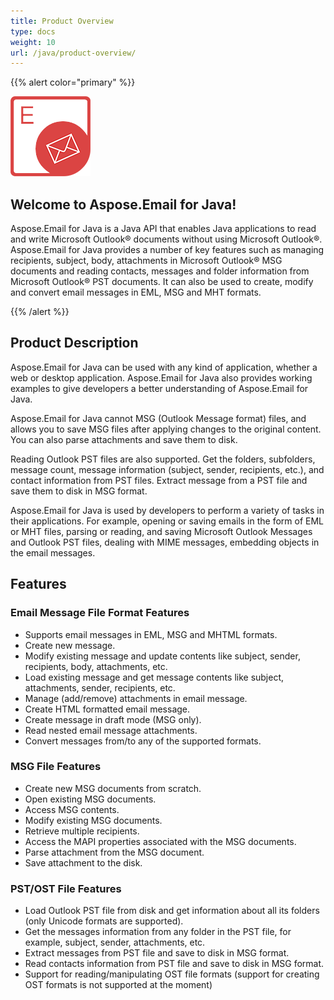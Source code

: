 ```yaml
---
title: Product Overview
type: docs
weight: 10
url: /java/product-overview/
---
```


{{% alert color="primary" %}} 

![todo:image_alt_text](product-overview_1.png)
## **Welcome to Aspose.Email for Java!**
Aspose.Email for Java is a Java API that enables Java applications to read and write Microsoft Outlook® documents without using Microsoft Outlook®. Aspose.Email for Java provides a number of key features such as managing recipients, subject, body, attachments in Microsoft Outlook® MSG documents and reading contacts, messages and folder information from Microsoft Outlook® PST documents. It can also be used to create, modify and convert email messages in EML, MSG and MHT formats.

{{% /alert %}} 
## **Product Description**
Aspose.Email for Java can be used with any kind of application, whether a web or desktop application. Aspose.Email for Java also provides working examples to give developers a better understanding of Aspose.Email for Java.

Aspose.Email for Java cannot MSG (Outlook Message format) files, and allows you to save MSG files after applying changes to the original content. You can also parse attachments and save them to disk.

Reading Outlook PST files are also supported. Get the folders, subfolders, message count, message information (subject, sender, recipients, etc.), and contact information from PST files. Extract message from a PST file and save them to disk in MSG format.

Aspose.Email for Java is used by developers to perform a variety of tasks in their applications. For example, opening or saving emails in the form of EML or MHT files, parsing or reading, and saving Microsoft Outlook Messages and Outlook PST files, dealing with MIME messages, embedding objects in the email messages.
## **Features**
### **Email Message File Format Features**
- Supports email messages in EML, MSG and MHTML formats.
- Create new message.
- Modify existing message and update contents like subject, sender, recipients, body, attachments, etc.
- Load existing message and get message contents like subject, attachments, sender, recipients, etc.
- Manage (add/remove) attachments in email message.
- Create HTML formatted email message.
- Create message in draft mode (MSG only).
- Read nested email message attachments.
- Convert messages from/to any of the supported formats.
### **MSG File Features**
- Create new MSG documents from scratch.
- Open existing MSG documents.
- Access MSG contents.
- Modify existing MSG documents.
- Retrieve multiple recipients.
- Access the MAPI properties associated with the MSG documents.
- Parse attachment from the MSG document.
- Save attachment to the disk.
### **PST/OST File Features**
- Load Outlook PST file from disk and get information about all its folders (only Unicode formats are supported).
- Get the messages information from any folder in the PST file, for example, subject, sender, attachments, etc.
- Extract messages from PST file and save to disk in MSG format.
- Read contacts information from PST file and save to disk in MSG format.
- Support for reading/manipulating OST file formats (support for creating OST formats is not supported at the moment)

